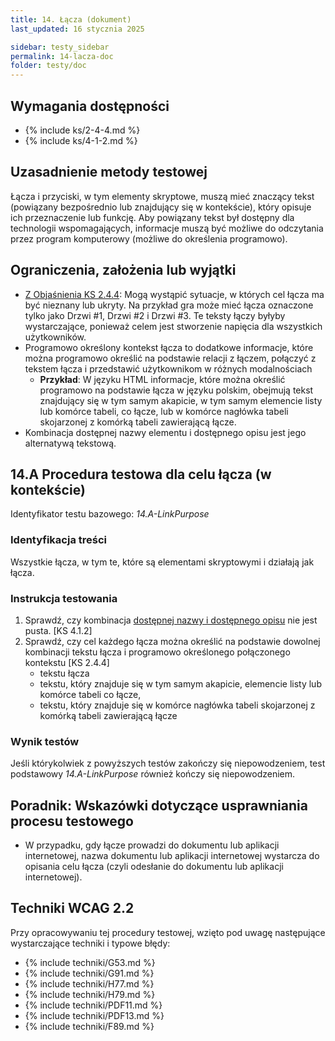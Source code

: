 ```yaml
---
title: 14. Łącza (dokument)
last_updated: 16 stycznia 2025

sidebar: testy_sidebar
permalink: 14-lacza-doc
folder: testy/doc
---
```


## Wymagania dostępności
- {% include ks/2-4-4.md %}
- {% include ks/4-1-2.md %}

## Uzasadnienie metody testowej
Łącza i przyciski, w tym elementy skryptowe, muszą mieć znaczący tekst (powiązany bezpośrednio lub znajdujący się w&nbsp;kontekście), który opisuje ich przeznaczenie lub funkcję. Aby powiązany tekst był dostępny dla technologii wspomagających, informacje muszą być możliwe do odczytania przez program komputerowy (możliwe do określenia programowo).

## Ograniczenia, założenia lub wyjątki
-   [Z Objaśnienia KS 2.4.4](https://wcag.irdpl.pl/understanding/cel-lacza-w-kontekscie.html): Mogą wystąpić sytuacje, w których cel łącza ma być nieznany lub ukryty. Na przykład gra może mieć łącza oznaczone tylko jako Drzwi #1, Drzwi #2 i Drzwi #3. Te teksty łączy byłyby wystarczające, ponieważ celem jest stworzenie napięcia dla wszystkich użytkowników.
-   Programowo określony kontekst łącza to dodatkowe informacje, które można programowo określić na podstawie relacji z łączem, połączyć z tekstem łącza i przedstawić użytkownikom w różnych modalnościach
    - **Przykład**: W języku HTML informacje, które można określić programowo na podstawie łącza w języku polskim, obejmują tekst znajdujący się w tym samym akapicie, w tym samym elemencie listy lub komórce tabeli, co łącze, lub w komórce nagłówka tabeli skojarzonej z komórką tabeli zawierającą łącze.
-   Kombinacja dostępnej nazwy elementu i dostępnego opisu jest jego alternatywą tekstową.

## 14.A Procedura testowa dla celu łącza (w kontekście)
Identyfikator testu bazowego: _14.A-LinkPurpose_

### Identyfikacja treści
<p id="d14aIC">Wszystkie łącza, w tym te, które są elementami skryptowymi i działają jak łącza.</p>

### Instrukcja testowania

1. Sprawdź, czy kombinacja [dostępnej nazwy i dostępnego opisu](https://www.w3.org/TR/html-aam-1.0/#accessible-name-and-description-computation) nie jest pusta. [KS 4.1.2]
2.  Sprawdź, czy cel każdego łącza można określić na podstawie dowolnej kombinacji tekstu łącza i programowo określonego połączonego kontekstu [KS 2.4.4]
    - tekstu łącza
	- tekstu, który znajduje się w tym samym akapicie, elemencie listy lub komórce tabeli co łącze,
	- tekstu, który znajduje się w komórce nagłówka tabeli skojarzonej z komórką tabeli zawierającą łącze

### Wynik testów
<p id="d14aTR">Jeśli którykolwiek z powyższych testów zakończy się niepowodzeniem, test podstawowy  <em>14.A-LinkPurpose</em> również kończy się niepowodzeniem.</p>

##  Poradnik: Wskazówki dotyczące usprawniania procesu testowego
-   W przypadku, gdy łącze prowadzi do dokumentu lub aplikacji internetowej, nazwa dokumentu lub aplikacji internetowej wystarcza do opisania celu łącza (czyli odesłanie do dokumentu lub aplikacji internetowej).

## Techniki WCAG 2.2
Przy opracowywaniu tej procedury testowej, wzięto pod uwagę następujące wystarczające techniki i typowe błędy:

- {% include techniki/G53.md %}
- {% include techniki/G91.md %}
- {% include techniki/H77.md %}
- {% include techniki/H79.md %}
- {% include techniki/PDF11.md %}
- {% include techniki/PDF13.md %}
- {% include techniki/F89.md %}
